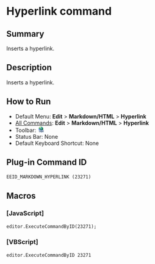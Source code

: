# Hyperlink command

## Summary

Inserts a hyperlink.

## Description

Inserts a hyperlink.

## How to Run

- Default Menu: **Edit** \> **Markdown/HTML** \> **Hyperlink**
- [All Commands](../tools/all_commands): **Edit** \> **Markdown/HTML** \> **Hyperlink**
- Toolbar: ![](../../images/hyperlink.png)
- Status Bar: None
- Default Keyboard Shortcut: None

## Plug-in Command ID

```
EEID_MARKDOWN_HYPERLINK (23271)
```

## Macros

### \[JavaScript\]

```
editor.ExecuteCommandByID(23271);
```

### \[VBScript\]

```
editor.ExecuteCommandByID 23271
```
